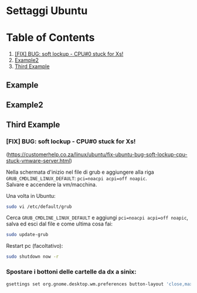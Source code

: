 # Settaggi Ubuntu

# Table of Contents
1. [[FIX] BUG: soft lockup - CPU#0 stuck for Xs!](#[fix]-bug:-soft-lockup---cpu#0-stuck-for-xs!)
2. [Example2](#example2)
3. [Third Example](#third-example)

## Example
## Example2
## Third Example

### [FIX] BUG: soft lockup - CPU#0 stuck for Xs!

(https://customerhelp.co.za/linux/ubuntu/fix-ubuntu-bug-soft-lockup-cpu-stuck-vmware-server.html)

Nella schermata d'inizio nel file di grub e aggiungere alla riga `GRUB_CMDLINE_LINUX_DEFAULT`: `pci=noacpi acpi=off noapic`.  
Salvare e accendere la vm/macchina.

Una volta in Ubuntu:
```sh
sudo vi /etc/default/grub
```
Cerca `GRUB_CMDLINE_LINUX_DEFAULT` e aggiungi `pci=noacpi acpi=off noapic`, salva ed esci dal file e come ultima cosa fai:
```sh
sudo update-grub
```
 
Restart pc (facoltativo):
```sh
sudo shutdown now -r  
```
  
### Spostare i bottoni delle cartelle da dx a sinix:
```sh
gsettings set org.gnome.desktop.wm.preferences button-layout 'close,maximize,minimize:menu'
```

